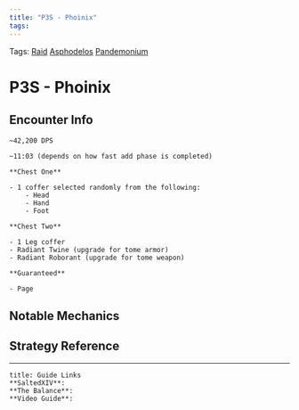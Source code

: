 ```yaml
---
title: "P3S - Phoinix"
tags:
---
```

Tags: [Raid](Raid) [Asphodelos](Asphodelos.md) [Pandemonium](Pandemonium)

# P3S - Phoinix

## Encounter Info

```ad-dps-check
~42,200 DPS
```
```ad-enrage
~11:03 (depends on how fast add phase is completed)
```
```ad-drops
**Chest One**

- 1 coffer selected randomly from the following:
	- Head
	- Hand
	- Foot

**Chest Two**

- 1 Leg coffer
- Radiant Twine (upgrade for tome armor)
- Radiant Roborant (upgrade for tome weapon)

**Guaranteed**

- Page
```

## Notable Mechanics


## Strategy Reference

---

```ad-info
title: Guide Links
**SaltedXIV**:
**The Balance**:
**Video Guide**:
```


